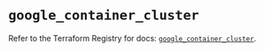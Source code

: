 # `google_container_cluster`

Refer to the Terraform Registry for docs: [`google_container_cluster`](https://registry.terraform.io/providers/hashicorp/google-beta/5.35.0/docs/resources/google_container_cluster).
